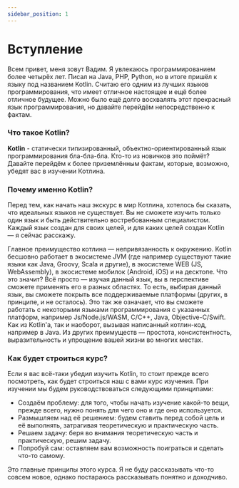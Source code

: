 ```yaml
---
sidebar_position: 1
---
```

# Вступление
Всем привет, меня зовут Вадим. Я увлекаюсь программированием более четырёх лет. Писал на Java, PHP, Python, но в итоге пришёл к языку под названием Kotlin. Считаю его одним из лучших языков программирования, что имеет отличное настоящее и ещё более отличное будущее.
Можно было ещё долго восхвалять этот прекрасный язык программирования, но давайте перейдём непосредственно к фактам.
### Что такое Kotlin?
**Kotlin** - статически типизированный, объектно-ориентированный язык программирования бла-бла-бла. Кто-то из новичков это поймёт?
Давайте перейдём к более приземлённым фактам, которые, возможно, убедят вас в изучении Котлина.
### Почему именно Kotlin?
Перед тем, как начать наш экскурс в мир Котлина, хотелось бы сказать, что идеальных языков не существует. Вы не сможете изучить только один язык и быть действительно востребованным специалистом. Каждый язык создан для своих целей, и для каких целей создан Kotlin — я сейчас расскажу.

Главное преимущество котлина — непривязанность к окружению. Kotlin бесшовно работает в экосистеме JVM (где например существуют такие языки как Java, Groovy, Scala и другие), в экосистеме WEB (JS, WebAssembly), в экосистеме мобилок (Android, iOS) и на десктопе.
Что это значит? Всё просто — изучая данный язык, вы в перспективе сможете применять его в разных областях.
То есть, выбирая данный язык, вы сможете покрыть все поддерживаемые платформы (других, в принципе, и не осталось).
Это так же означает, что вы сможете работать с некоторыми языками программирования с указанных платформ, например Js/Node.js/WASM, C/C++, Java, Objective-C/Swift. Как из Kotlin'а, так и наоборот, вызывая написанный котлин-код, например в Java.
Из других преимуществ — простота, консистентность, выразительность и упрощение вашей жизни во многих местах.
### Как будет строиться курс?
Если я вас всё-таки убедил изучить Kotlin, то стоит прежде всего посмотреть, как будет строиться наш с вами курс изучения.
При изучении мы будем руководствоваться следующими принципами:
- Создаём проблему: для того, чтобы начать изучение какой-то вещи, прежде всего, нужно понять для чего оно и где оно используется.
- Размышляем над её решением: будем ставить перед собой цель и её выполнять, затрагивая теоретическую и практическую часть.
- Решаем задачу: беря во внимания теоретическую часть и практическую, решим задачу.
- Попробуй сам: оставляем вам возможность поиграться и сделать что-то самому.

Это главные принципы этого курса. Я не буду рассказывать что-то совсем новое, однако постараюсь рассказывать понятно и доходчиво.